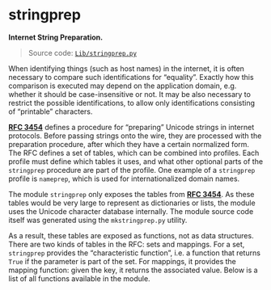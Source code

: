 # stringprep

**Internet String Preparation.**

> Source code: [`Lib/stringprep.py`](https://github.com/python/cpython/tree/3.13/Lib/stringprep.py)

When identifying things (such as host names) in the internet, it is often necessary to compare such identifications for “equality”. Exactly how this comparison is executed may depend on the application domain, e.g. whether it should be case-insensitive or not. It may be also necessary to restrict the possible identifications, to allow only identifications consisting of “printable” characters.

[**RFC 3454**](https://datatracker.ietf.org/doc/html/rfc3454.html) defines a procedure for “preparing” Unicode strings in internet protocols. Before passing strings onto the wire, they are processed with the preparation procedure, after which they have a certain normalized form. The RFC defines a set of tables, which can be combined into profiles. Each profile must define which tables it uses, and what other optional parts of the `stringprep` procedure are part of the profile. One example of a `stringprep` profile is `nameprep`, which is used for internationalized domain names.

The module `stringprep` only exposes the tables from [**RFC 3454**](https://datatracker.ietf.org/doc/html/rfc3454.html). As these tables would be very large to represent as dictionaries or lists, the module uses the Unicode character database internally. The module source code itself was generated using the `mkstringprep.py` utility.

As a result, these tables are exposed as functions, not as data structures. There are two kinds of tables in the RFC: sets and mappings. For a set, `stringprep` provides the “characteristic function”, i.e. a function that returns `True` if the parameter is part of the set. For mappings, it provides the mapping function: given the key, it returns the associated value. Below is a list of all functions available in the module.